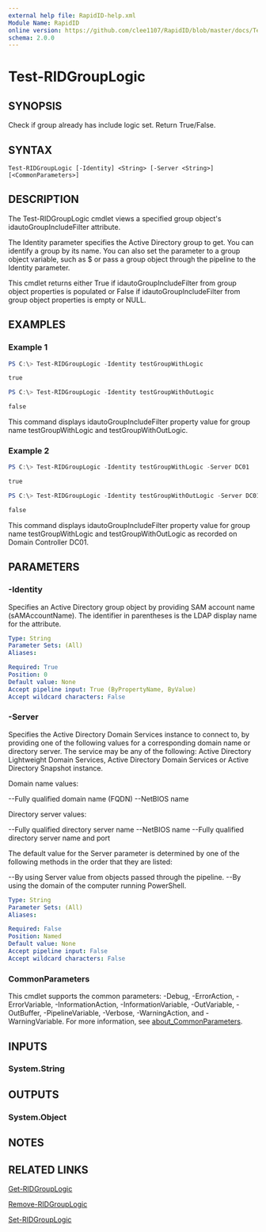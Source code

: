 ```yaml
---
external help file: RapidID-help.xml
Module Name: RapidID
online version: https://github.com/clee1107/RapidID/blob/master/docs/Test-RIDGroupLogic.md
schema: 2.0.0
---
```


# Test-RIDGroupLogic

## SYNOPSIS
Check if group already has include logic set.  Return True/False.

## SYNTAX

```
Test-RIDGroupLogic [-Identity] <String> [-Server <String>] [<CommonParameters>]
```

## DESCRIPTION
The Test-RIDGroupLogic cmdlet views a specified group object's idautoGroupIncludeFilter attribute.

The Identity parameter specifies the Active Directory group to get. You can identify a group by its name. You can also set the parameter to a group object variable, such as $<localGroupObject> or pass a group object through the pipeline to the Identity parameter.

This cmdlet returns either True if idautoGroupIncludeFilter from group object properties is populated or False if idautoGroupIncludeFilter from group object properties is empty or NULL.

## EXAMPLES

### Example 1
```powershell
PS C:\> Test-RIDGroupLogic -Identity testGroupWithLogic

true

PS C:\> Test-RIDGroupLogic -Identity testGroupWithOutLogic

false

```

This command displays idautoGroupIncludeFilter property value for group name testGroupWithLogic and testGroupWithOutLogic.

### Example 2
```powershell
PS C:\> Test-RIDGroupLogic -Identity testGroupWithLogic -Server DC01

true

PS C:\> Test-RIDGroupLogic -Identity testGroupWithOutLogic -Server DC01

false

```

This command displays idautoGroupIncludeFilter property value for group name testGroupWithLogic and testGroupWithOutLogic as recorded on Domain Controller DC01.

## PARAMETERS

### -Identity
Specifies an Active Directory group object by providing SAM account name (sAMAccountName). The identifier in parentheses is the LDAP display name for the attribute.

```yaml
Type: String
Parameter Sets: (All)
Aliases:

Required: True
Position: 0
Default value: None
Accept pipeline input: True (ByPropertyName, ByValue)
Accept wildcard characters: False
```

### -Server
Specifies the Active Directory Domain Services instance to connect to, by providing one of the following values for a corresponding domain name or directory server. The service may be any of the following: Active Directory Lightweight Domain Services, Active Directory Domain Services or Active Directory Snapshot instance.

Domain name values:

--Fully qualified domain name (FQDN)
--NetBIOS name

Directory server values:

--Fully qualified directory server name
--NetBIOS name
--Fully qualified directory server name and port

The default value for the Server parameter is determined by one of the following methods in the order that they are listed:

--By using Server value from objects passed through the pipeline.
--By using the domain of the computer running PowerShell.

```yaml
Type: String
Parameter Sets: (All)
Aliases:

Required: False
Position: Named
Default value: None
Accept pipeline input: False
Accept wildcard characters: False
```

### CommonParameters
This cmdlet supports the common parameters: -Debug, -ErrorAction, -ErrorVariable, -InformationAction, -InformationVariable, -OutVariable, -OutBuffer, -PipelineVariable, -Verbose, -WarningAction, and -WarningVariable. For more information, see [about_CommonParameters](http://go.microsoft.com/fwlink/?LinkID=113216).

## INPUTS

### System.String

## OUTPUTS

### System.Object
## NOTES

## RELATED LINKS
[Get-RIDGroupLogic](https://github.com/clee1107/RapidID/blob/master/docs/Get-RIDGroupLogic.md)

[Remove-RIDGroupLogic](https://github.com/clee1107/RapidID/blob/master/docs/Set-RIDGroupLogic.md)

[Set-RIDGroupLogic](https://github.com/clee1107/RapidID/blob/master/docs/Remove-RIDGroupLogic.md)